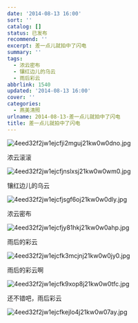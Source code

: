 ```yaml
---
date: '2014-08-13 16:00'
sort: ''
catalog: []
status: 已发布
recommend: ''
excerpt: 差一点儿就拍中了闪电
summary: ''
tags:
  - 浓云密布
  - 镶红边儿的乌云
  - 雨后彩云
abbrlink: 1540
updated: '2014-08-13 16:00'
cover: ''
categories:
  - 燕美清照
urlname: 2014-08-13-差一点儿就拍中了闪电
title: 差一点儿就拍中了闪电
---
```


![4eed32f2jw1ejcfji2mguj21kw0w0dno.jpg](https://image.bmqy.net/upload/4eed32f2jw1ejcfji2mguj21kw0w0dno.jpg)


浓云滚滚


![4eed32f2jw1ejcfjnslxsj21kw0w0wm0.jpg](https://image.bmqy.net/upload/4eed32f2jw1ejcfjnslxsj21kw0w0wm0.jpg)


镶红边儿的乌云


![4eed32f2jw1ejcfjsgf6oj21kw0w0dly.jpg](https://image.bmqy.net/upload/4eed32f2jw1ejcfjsgf6oj21kw0w0dly.jpg)


浓云密布


![4eed32f2jw1ejcfjy81hkj21kw0w0ahp.jpg](https://image.bmqy.net/upload/4eed32f2jw1ejcfjy81hkj21kw0w0ahp.jpg)


雨后的彩云


![4eed32f2jw1ejcfk3mcjnj21kw0w0jy0.jpg](https://image.bmqy.net/upload/4eed32f2jw1ejcfk3mcjnj21kw0w0jy0.jpg)


雨后的彩云啊


![4eed32f2jw1ejcfk9xop8j21kw0w0tfc.jpg](https://image.bmqy.net/upload/4eed32f2jw1ejcfk9xop8j21kw0w0tfc.jpg)


还不错吧，雨后彩云


![4eed32f2jw1ejcfkejlo4j21kw0w07ay.jpg](https://image.bmqy.net/upload/4eed32f2jw1ejcfkejlo4j21kw0w07ay.jpg)

